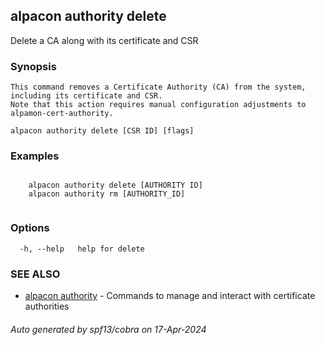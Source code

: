 ## alpacon authority delete

Delete a CA along with its certificate and CSR

### Synopsis


    This command removes a Certificate Authority (CA) from the system, including its certificate and CSR. 
	Note that this action requires manual configuration adjustments to alpamon-cert-authority.
	

```
alpacon authority delete [CSR ID] [flags]
```

### Examples

```
 
	alpacon authority delete [AUTHORITY ID]	
	alpacon authority rm [AUTHORITY_ID]
	
```

### Options

```
  -h, --help   help for delete
```

### SEE ALSO

* [alpacon authority](alpacon_authority.md)	 - Commands to manage and interact with certificate authorities

###### Auto generated by spf13/cobra on 17-Apr-2024
